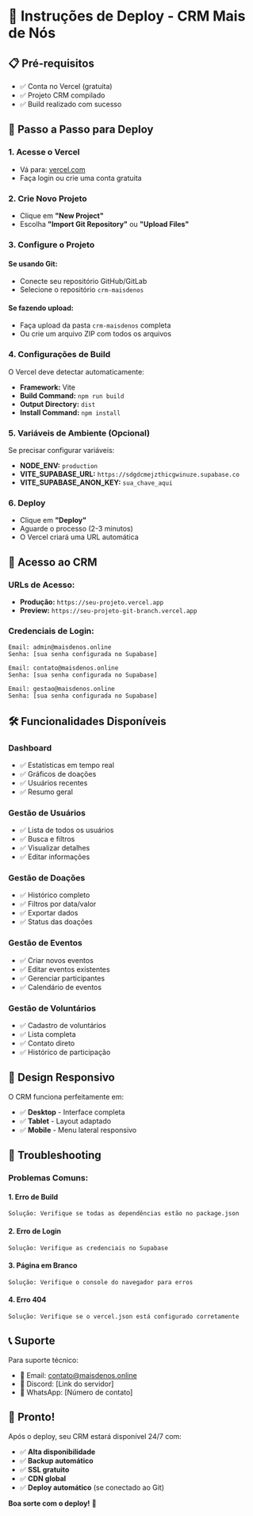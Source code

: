 # 🚀 Instruções de Deploy - CRM Mais de Nós

## 📋 Pré-requisitos

- ✅ Conta no Vercel (gratuita)
- ✅ Projeto CRM compilado
- ✅ Build realizado com sucesso

## 🎯 Passo a Passo para Deploy

### 1. Acesse o Vercel
- Vá para: [vercel.com](https://vercel.com)
- Faça login ou crie uma conta gratuita

### 2. Crie Novo Projeto
- Clique em **"New Project"**
- Escolha **"Import Git Repository"** ou **"Upload Files"**

### 3. Configure o Projeto

#### Se usando Git:
- Conecte seu repositório GitHub/GitLab
- Selecione o repositório `crm-maisdenos`

#### Se fazendo upload:
- Faça upload da pasta `crm-maisdenos` completa
- Ou crie um arquivo ZIP com todos os arquivos

### 4. Configurações de Build

O Vercel deve detectar automaticamente:
- **Framework:** Vite
- **Build Command:** `npm run build`
- **Output Directory:** `dist`
- **Install Command:** `npm install`

### 5. Variáveis de Ambiente (Opcional)

Se precisar configurar variáveis:
- **NODE_ENV:** `production`
- **VITE_SUPABASE_URL:** `https://sdgdcmejzthicgwinuze.supabase.co`
- **VITE_SUPABASE_ANON_KEY:** `sua_chave_aqui`

### 6. Deploy

- Clique em **"Deploy"**
- Aguarde o processo (2-3 minutos)
- O Vercel criará uma URL automática

## 🔐 Acesso ao CRM

### URLs de Acesso:
- **Produção:** `https://seu-projeto.vercel.app`
- **Preview:** `https://seu-projeto-git-branch.vercel.app`

### Credenciais de Login:
```
Email: admin@maisdenos.online
Senha: [sua senha configurada no Supabase]

Email: contato@maisdenos.online
Senha: [sua senha configurada no Supabase]

Email: gestao@maisdenos.online
Senha: [sua senha configurada no Supabase]
```

## 🛠️ Funcionalidades Disponíveis

### Dashboard
- ✅ Estatísticas em tempo real
- ✅ Gráficos de doações
- ✅ Usuários recentes
- ✅ Resumo geral

### Gestão de Usuários
- ✅ Lista de todos os usuários
- ✅ Busca e filtros
- ✅ Visualizar detalhes
- ✅ Editar informações

### Gestão de Doações
- ✅ Histórico completo
- ✅ Filtros por data/valor
- ✅ Exportar dados
- ✅ Status das doações

### Gestão de Eventos
- ✅ Criar novos eventos
- ✅ Editar eventos existentes
- ✅ Gerenciar participantes
- ✅ Calendário de eventos

### Gestão de Voluntários
- ✅ Cadastro de voluntários
- ✅ Lista completa
- ✅ Contato direto
- ✅ Histórico de participação

## 📱 Design Responsivo

O CRM funciona perfeitamente em:
- ✅ **Desktop** - Interface completa
- ✅ **Tablet** - Layout adaptado
- ✅ **Mobile** - Menu lateral responsivo

## 🔧 Troubleshooting

### Problemas Comuns:

#### 1. Erro de Build
```
Solução: Verifique se todas as dependências estão no package.json
```

#### 2. Erro de Login
```
Solução: Verifique as credenciais no Supabase
```

#### 3. Página em Branco
```
Solução: Verifique o console do navegador para erros
```

#### 4. Erro 404
```
Solução: Verifique se o vercel.json está configurado corretamente
```

## 📞 Suporte

Para suporte técnico:
- 📧 Email: contato@maisdenos.online
- 💬 Discord: [Link do servidor]
- 📱 WhatsApp: [Número de contato]

## 🎉 Pronto!

Após o deploy, seu CRM estará disponível 24/7 com:
- ✅ **Alta disponibilidade**
- ✅ **Backup automático**
- ✅ **SSL gratuito**
- ✅ **CDN global**
- ✅ **Deploy automático** (se conectado ao Git)

**Boa sorte com o deploy!** 🚀

